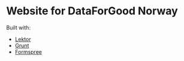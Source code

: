 # Website for DataForGood Norway

Built with:

* [Lektor](https://www.getlektor.com/)
* [Grunt](https://gruntjs.com/getting-started)
* [Formspree](https://formspree.io)
